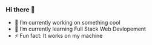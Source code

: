### Hi there 👋

- 🔭 I’m currently working on something cool
- 🌱 I’m currently learning Full Stack Web Devlopement
- ⚡ Fun fact: It works on my machine
